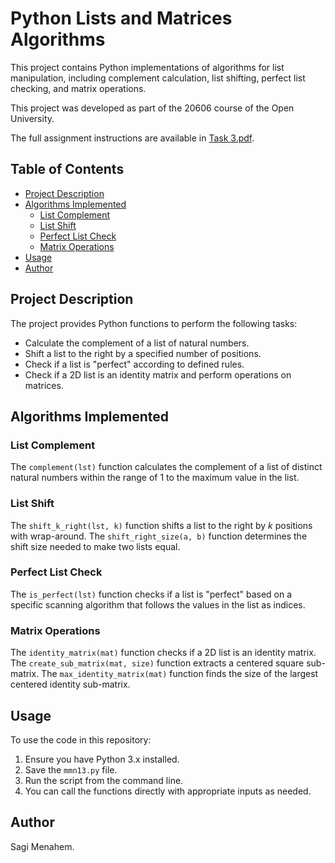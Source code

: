 #   Python Lists and Matrices Algorithms

This project contains Python implementations of algorithms for list manipulation, including complement calculation, list shifting, perfect list checking, and matrix operations.

This project was developed as part of the 20606 course of the Open University.

The full assignment instructions are available in [Task 3.pdf](Task%203.pdf).

##   Table of Contents

* [Project Description](#project-description)
* [Algorithms Implemented](#algorithms-implemented)
    * [List Complement](#list-complement)
    * [List Shift](#list-shift)
    * [Perfect List Check](#perfect-list-check)
    * [Matrix Operations](#matrix-operations)
* [Usage](#usage)
* [Author](#author)

##   Project Description

The project provides Python functions to perform the following tasks:

* Calculate the complement of a list of natural numbers.
* Shift a list to the right by a specified number of positions.
* Check if a list is "perfect" according to defined rules.
* Check if a 2D list is an identity matrix and perform operations on matrices.

##   Algorithms Implemented

###   List Complement

The `complement(lst)` function calculates the complement of a list of distinct natural numbers within the range of 1 to the maximum value in the list.

###   List Shift

The `shift_k_right(lst, k)` function shifts a list to the right by *k* positions with wrap-around. The `shift_right_size(a, b)` function determines the shift size needed to make two lists equal.

###   Perfect List Check

The `is_perfect(lst)` function checks if a list is "perfect" based on a specific scanning algorithm that follows the values in the list as indices.

###   Matrix Operations

The `identity_matrix(mat)` function checks if a 2D list is an identity matrix. The `create_sub_matrix(mat, size)` function extracts a centered square sub-matrix. The `max_identity_matrix(mat)` function finds the size of the largest centered identity sub-matrix.

##   Usage

To use the code in this repository:

1.  Ensure you have Python 3.x installed.
2.  Save the `mmn13.py` file.
3.  Run the script from the command line.
4.  You can call the functions directly with appropriate inputs as needed.

##   Author

Sagi Menahem.
